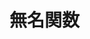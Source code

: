 # 無名関数
<?php
//
//CallBack関数
//
//
function add($v,$v2)
{
    return $v1 + $v2;
}


class Math{
    
    public function sub($v1,$v2){
        return $v1 - $v2;
    }
    public static function add($v1,$v2){
        return $v2 + $v2;
    }
}

$tes = call_user_func('add',1,2);
echo $tes;
$tes = call_user_func(function($v1,$v2){ return $v1 + $v2 + 4;},1,2);
echo $tes;
$tes = call_user_func(array('Math','add'),2,2);
echo $tes;
$tes = call_user_func('Math::add',3,5);
echo $tes;
$math = new Math();
$tes = call_user_func(array($math,'sub'),1,2);
echo $tes;
$tes = call_user_func_array('add',array(1,2));
echo $tes;
$tes = call_user_func_array(array($math,'add'),array(1,2));
echo $tes;